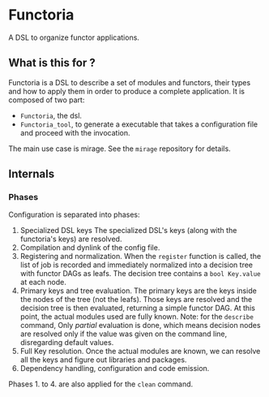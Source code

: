 # Functoria

A DSL to organize functor applications.

## What is this for ?

Functoria is a DSL to describe a set of modules and functors, their types and how to apply them in order to produce a complete application. It is composed of two part:
- `Functoria`, the dsl.
- `Functoria_tool`, to generate a executable that takes a configuration file and proceed with the invocation.

The main use case is mirage. See the `mirage` repository for details.


## Internals

### Phases

Configuration is separated into phases:

1. Specialized DSL keys
   The specialized DSL's keys (along with the functoria's keys) are resolved.
2. Compilation and dynlink of the config file.
3. Registering and normalization.
   When the `register` function is called, the list of job is recorded and
   immediately normalized into a decision tree with functor DAGs as leafs.
   The decision tree contains a `bool Key.value` at each node.
4. Primary keys and tree evaluation.
   The primary keys are the keys inside the nodes of the tree (not the leafs).
   Those keys are resolved and the decision tree is then evaluated, returning
   a simple functor DAG. At this point, the actual modules used are fully known.
   Note: for the `describe` command, Only _partial_ evaluation is done, which
   means decision nodes are resolved only if the value was given on the command
   line, disregarding default values.
5. Full Key resolution.
   Once the actual modules are known, we can resolve all the keys and figure out
   libraries and packages.
6. Dependency handling, configuration and code emission.

Phases 1. to 4. are also applied for the `clean` command.
